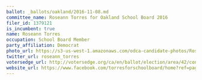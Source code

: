 ```yaml
---
ballot: _ballots/oakland/2016-11-08.md
committee_name: Roseann Torres for Oakland School Board 2016
filer_id: 1379121
is_incumbent: true
name: Roseann Torres
occupation: School Board Member
party_affiliation: Democrat
photo_url: https://s3-us-west-1.amazonaws.com/odca-candidate-photos/Roseann-Torres.png
twitter_url: roseann_torres
votersedge_url: http://votersedge.org/ca/en/ballot/election/area/42/contests/contest/13218/candidate/130701?&county=Alameda%20County&election_authority_id=1
website_url: https://www.facebook.com/torresforschoolboard/home?ref=page_internal
---
```

